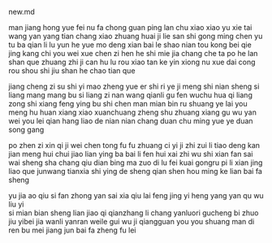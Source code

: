 new.md

man jiang hong yue fei 
nu fa chong guan ping lan chu 
xiao xiao yu xie tai wang yan 
yang tian chang xiao zhuang huai ji lie 
san shi gong ming chen yu tu 
ba qian li lu yun he yue mo deng xian 
bai le shao nian tou 
kong bei qie 
jing kang chi you wei xue chen zi hen he shi mie 
jia chang che ta po he lan shan que 
zhuang zhi ji can hu lu rou 
xiao tan ke yin xiong nu xue 
dai cong rou shou shi jiu shan he chao tian que 

jiang cheng zi su shi 
yi mao zheng yue er shi ri ye ji meng 
shi nian sheng si liang mang mang 
bu si liang zi nan wang qianli gu fen wuchu 
hua qi liang 
zong shi xiang feng ying bu shi chen man mian 
bin ru shuang 
ye lai you meng hu huan xiang 
xiao xuanchuang zheng shu zhuang 
xiang gu wu yan wei you lei qian hang 
liao de nian nian chang duan chu ming yue ye duan song gang 

po zhen zi 
xin qi ji 
wei chen tong fu fu zhuang ci yi ji zhi 
zui li tiao deng kan jian meng hui chui jiao lian ying 
ba  bai li fen hui xai zhi 
wu shi xian fan sai wai sheng 
sha chang qiu dian bing 
ma zuo di lu fei kuai 
gongru pi li xian jing 
liao que junwang tianxia shi 
ying de sheng qian shen hou ming
ke lian bai fa sheng 

yu jia ao 
qiu si 
fan zhong yan 
sai xia qiu lai feng jing yi 
heng yang yan qu wu liu yi  
si mian bian sheng lian jiao qi 
qianzhang li 
chang yanluori gucheng bi 
zhuo jiu yibei jia wanli yanran weile gui wu ji 
qiangguan you you shuang man di 
ren bu mei jiang jun bai fa zheng fu lei 


